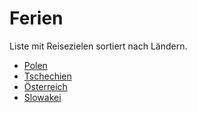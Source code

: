 # Ferien
Liste mit Reisezielen sortiert nach Ländern.

- [Polen](Europa/Polen/PL.md)
- [Tschechien](Europa/Tschechien/CZ.md)
- [Österreich](Europa/Österreich/AT.md)
- [Slowakei](Europa/Slowakei/SK.md)
